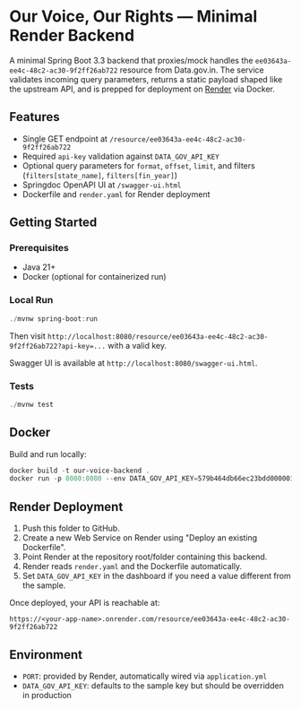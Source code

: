 # Our Voice, Our Rights — Minimal Render Backend

A minimal Spring Boot 3.3 backend that proxies/mock handles the `ee03643a-ee4c-48c2-ac30-9f2ff26ab722` resource from Data.gov.in. The service validates incoming query parameters, returns a static payload shaped like the upstream API, and is prepped for deployment on [Render](https://render.com) via Docker.

## Features
- Single GET endpoint at `/resource/ee03643a-ee4c-48c2-ac30-9f2ff26ab722`
- Required `api-key` validation against `DATA_GOV_API_KEY`
- Optional query parameters for `format`, `offset`, `limit`, and filters (`filters[state_name]`, `filters[fin_year]`)
- Springdoc OpenAPI UI at `/swagger-ui.html`
- Dockerfile and `render.yaml` for Render deployment

## Getting Started

### Prerequisites
- Java 21+
- Docker (optional for containerized run)

### Local Run
```powershell
./mvnw spring-boot:run
```
Then visit `http://localhost:8080/resource/ee03643a-ee4c-48c2-ac30-9f2ff26ab722?api-key=...` with a valid key.

Swagger UI is available at `http://localhost:8080/swagger-ui.html`.

### Tests
```powershell
./mvnw test
```

## Docker
Build and run locally:
```powershell
docker build -t our-voice-backend .
docker run -p 8080:8080 --env DATA_GOV_API_KEY=579b464db66ec23bdd000001cdd3946e44ce4aad7209ff7b23ac571b our-voice-backend
```

## Render Deployment
1. Push this folder to GitHub.
2. Create a new Web Service on Render using "Deploy an existing Dockerfile".
3. Point Render at the repository root/folder containing this backend.
4. Render reads `render.yaml` and the Dockerfile automatically.
5. Set `DATA_GOV_API_KEY` in the dashboard if you need a value different from the sample.

Once deployed, your API is reachable at:
```
https://<your-app-name>.onrender.com/resource/ee03643a-ee4c-48c2-ac30-9f2ff26ab722
```

## Environment
- `PORT`: provided by Render, automatically wired via `application.yml`
- `DATA_GOV_API_KEY`: defaults to the sample key but should be overridden in production
